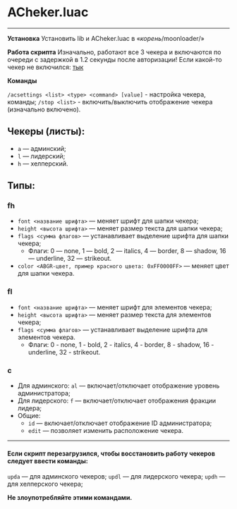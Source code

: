 # ACheker.luaс
____
**Установка**
Установить lib и ACheker.luac в «*корень*/moonloader/»

**Работа скрипта**
Изначально, работают все 3 чекера и включаются по очереди с задержкой в 1.2 секунды после авторизации!
Если какой-то чекер не включился: [тык](#Если-скрипт-перезагрузился,-чтобы-восстановить-работу-чекеров-следует-ввести-команды:)

**Команды**

`/acsettings <list> <type> <command> [value]` - настройка чекера, команды;
`/stop <list>` - включить/выключить отображение чекера (изначально включено).

## Чекеры (листы):
* `a` — админский;
* `l` — лидерский;
* `h` — хелперский.

## Типы:
### fh
* `font <название шрифта>` — меняет шрифт для шапки чекера;
* `height <высота шрифта>` — меняет размер текста для шапки чекера;
* `flags <сумма флагов>` — устанавливает выделение шрифта для шапки чекера;
    * Флаги: 0 — none, 1 — bold, 2 — italics, 4 — border, 8 — shadow, 16 — underline, 32 — strikeout.
* `color <ABGR-цвет, пример красного цвета: 0xFF0000FF>` — меняет цвет для шапки чекера.

### fl
* `font <название шрифта>` — меняет шрифт для элементов чекера;
* `height <высота шрифта>` — меняет размер текста для элементов чекера;
* `flags <сумма флагов>` — устанавливает выделение шрифта для элементов чекера.
    * Флаги: 0 - none, 1 - bold, 2 - italics, 4 - border, 8 - shadow, 16 - underline, 32 - strikeout.

### c
* Для админского: `al` — включает/отключает отображение уровень администратора;
* Для лидерского: `f` — включает/отключает отображения фракции лидера;
* Общие:
    * `id` — включает/отключает отображение ID администратора;
    * `edit` — позволяет изменить расположение чекера.

____

#### Если скрипт перезагрузился, чтобы восстановить работу чекеров следует ввести команды:
`upda` — для админского чекеров;
`updl` — для лидерского чекера;
`updh` — для хелперского чекера;

**Не злоупотребляйте этими командами.**

